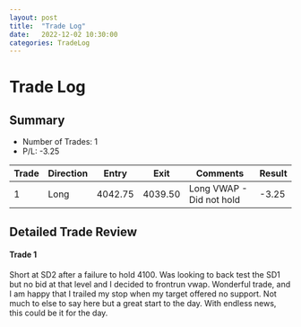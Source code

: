 ```yaml
---
layout: post
title:  "Trade Log"
date:   2022-12-02 10:30:00
categories: TradeLog
---
```

# Trade Log
## Summary
- Number of Trades: 1
- P/L: -3.25

| Trade | Direction | Entry   | Exit    | Comments                 | Result |
|-------|-----------|---------|---------|--------------------------|--------|
| 1     | Long      | 4042.75 | 4039.50 | Long VWAP - Did not hold | -3.25  |



## Detailed Trade Review

#### Trade 1
Short at SD2 after a failure to hold 4100. Was looking to back test the SD1 but no bid at that level and I decided to frontrun vwap. Wonderful trade, and I am happy that I trailed my stop when my target offered no support. Not much to else to say here but a great start to the day. With endless news, this could be it for the day. 
